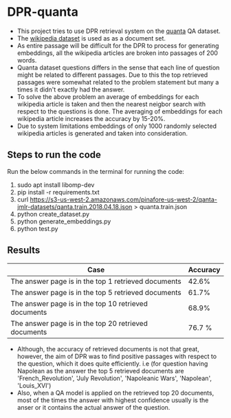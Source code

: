 # DPR-quanta
- This project tries to use DPR retrieval system on the [quanta](https://s3-us-west-2.amazonaws.com/pinafore-us-west-2/qanta-jmlr-datasets/qanta.train.2018.04.18.json) QA dataset.
- The [wikipedia dataset](https://s3-us-west-2.amazonaws.com/pinafore-us-west-2/qanta-jmlr-datasets/wikipedia/wiki_lookup.json) is used as as a document set.
- As entire passage will be difficult for the DPR to process for generating embeddings, all the wikipedia articles are broken into passages of 200 words.
- Quanta dataset questions differs in the sense that each line of question might be related to different passages. Due to this the top retrieved passages were somewhat related to the problem statement but many a times it didn't exactly had the answer. 
- To solve the above problem an average of embeddings for each wikipedia article is taken and then the nearest neigbor search with respect to the questions is done. The averaging of embeddings for each wikipedia article increases the accuracy by 15-20%.
- Due to system limitations embeddings of only 1000 randomly selected wikipedia articles is generated and taken into consideration.

## Steps to run the code

Run the below commands in the terminal for running the code:
1. sudo apt install libomp-dev
2. pip install -r requirements.txt
3. curl https://s3-us-west-2.amazonaws.com/pinafore-us-west-2/qanta-jmlr-datasets/qanta.train.2018.04.18.json > quanta.train.json
4. python create_dataset.py
5. python generate_embeddings.py
6. python test.py

## Results

| Case | Accuracy |
| ------------------ | -------------------- |
| The answer page is in the top 1 retrieved documents | 42.6% |
| The answer page is in the top 5 retrieved documents | 61.7% |
| The answer page is in the top 10 retrieved documents | 68.9% |
| The answer page is in the top 20 retrieved documents | 76.7 %|

- Although, the accuracy of retrieved documents is not that great, however, the aim of DPR was to find positive passages with respect to the question, which it does quite efficiently. i.e (for question having Napolean as the answer the top 5 retrieved documents are 'French_Revolution', 'July Revolution', 'Napoleanic Wars', 'Napolean', 'Louis_XVI')
-  Also, when a QA model is applied on the retrieved top 20 documents, most of the times the answer with highest confidence usually is the anser or it contains the actual answer of the question.




